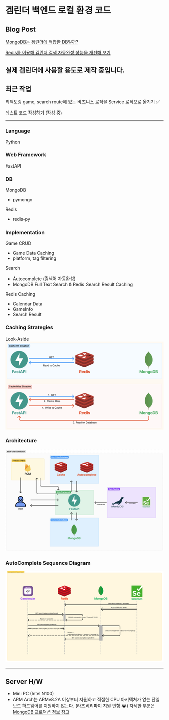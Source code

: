 # 겜린더 백엔드 로컬 환경 코드

## Blog Post
[MongoDB는 겜린더에 적합한 DB일까?](https://velog.io/@grit_munhyeok/겜린더-백엔드-문제-인식과-문제-해결을-위한-조사)

[Redis를 이용해 겜린더 검색 자동완성 성능을 개선해 보기](https://velog.io/@grit_munhyeok/겜린더-검색-자동완성-성능을-개선해-보기)

## 실제 겜린더에 사용할 용도로 제작 중입니다.

## 최근 작업
리팩토링 game, search route에 있는 비즈니스 로직을 Service 로직으로 옮기기 ✅

테스트 코드 작성하기 (작성 중)

-----

### Language
Python

### Web Framework
FastAPI

### DB
MongoDB
- pymongo

Redis
- redis-py


### Implementation
Game CRUD
- Game Data Caching
- platform, tag filtering

Search
- Autocomplete (검색어 자동완성)
- MongoDB Full Text Search & Redis Search Result Caching


Redis Caching
- Calendar Data
- GameInfo
- Search Result

### Caching Strategies
Look-Aside
![](/Readme%20Image/Caching%20Strategies.png)

### Architecture
![](/Readme%20Image/Back-End%20Architecture.png)

### AutoComplete Sequence Diagram
![](/Readme%20Image/Autocomplete_Diagram.png)





------

## Server H/W
- Mini PC (Intel N100)
- ARM Arch는 ARMv8.2A 이상부터 지원하고 적절한 CPU 아키텍쳐가 없는 단일 보드 하드웨어를 지원하지 않는다. (라즈베리파이 지원 안함 😭) 자세한 부분은 [MongoDB 프로덕션 정보 참고](https://www.mongodb.com/ko-kr/docs/manual/administration/production-notes/)
